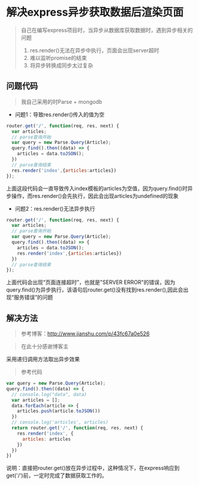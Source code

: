 # 解决express异步获取数据后渲染页面

> 自己在编写express项目时，当异步从数据库获取数据时，遇到异步相关的问题
> 1. res.render()无法在异步中执行，页面会出现server超时
> 2. 难以监听promise的结束
> 3. 将异步转换成同步太过复杂

## 问题代码

> 我自己采用的时Parse + mongodb

- 问题1：导致res.render()传入的值为空

```js
router.get('/', function(req, res, next) {
  var articles;
  // parse查询开始
  var query = new Parse.Query(Article);
  query.find().then((data) => {
    articles = data.toJSON();
  })
  // parse查询结束
  res.render('index',{articles:articles})
});
```

上面这段代码会一直导致传入index模板的articles为空值，因为query.find()时异步操作，而res.render()会先执行，因此会出现articles为undefined的现象

- 问题2：res.render()无法异步执行

```js
router.get('/', function(req, res, next) {
  var articles;
  // parse查询开始
  var query = new Parse.Query(Article);
  query.find().then((data) => {
    articles = data.toJSON();
    res.render('index',{articles:articles})
  })
  // parse查询结束
});
```

上面代码会出现“页面连接超时”，也就是"SERVER ERROR"的错误，因为query.find()为异步执行，该语句后router.get()没有找到res.render(),因此会出现“服务错误”的问题

## 解决方法

> 参考博客：http://www.jianshu.com/p/43fc67a0e526

> 在此十分感谢博客主

采用递归调用方法取出异步效果

> 参考代码

```js
var query = new Parse.Query(Article);
query.find().then((data) => {
  // console.log("data", data)
  var articles = [];
  data.forEach(article => {
    articles.push(article.toJSON())
  })
  // console.log('articles', articles)
  return router.get('/', function(req, res, next) {
    res.render('index', {
      articles: articles
    })
  })
})
```

说明：直接把router.get()放在异步过程中，这种情况下，在express响应到get('/')前，一定时完成了数据获取工作的。
